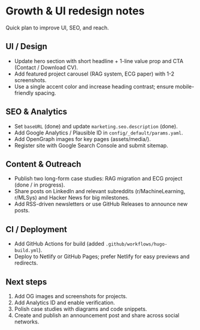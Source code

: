 # Growth & UI redesign notes

Quick plan to improve UI, SEO, and reach.

## UI / Design

- Update hero section with short headline + 1-line value prop and CTA (Contact / Download CV).
- Add featured project carousel (RAG system, ECG paper) with 1-2 screenshots.
- Use a single accent color and increase heading contrast; ensure mobile-friendly spacing.

## SEO & Analytics

- Set `baseURL` (done) and update `marketing.seo.description` (done).
- Add Google Analytics / Plausible ID in `config/_default/params.yaml`.
- Add OpenGraph images for key pages (assets/media/).
- Register site with Google Search Console and submit sitemap.

## Content & Outreach

- Publish two long-form case studies: RAG migration and ECG project (done / in progress).
- Share posts on LinkedIn and relevant subreddits (r/MachineLearning, r/MLSys) and Hacker News for big milestones.
- Add RSS-driven newsletters or use GitHub Releases to announce new posts.

## CI / Deployment

- Add GitHub Actions for build (added `.github/workflows/hugo-build.yml`).
- Deploy to Netlify or GitHub Pages; prefer Netlify for easy previews and redirects.

## Next steps

1. Add OG images and screenshots for projects.
2. Add Analytics ID and enable verification.
3. Polish case studies with diagrams and code snippets.
4. Create and publish an announcement post and share across social networks.

